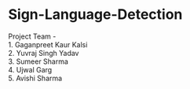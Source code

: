 # Sign-Language-Detection

Project Team -   
              1. Gaganpreet Kaur Kalsi        
              2. Yuvraj Singh Yadav  
              3. Sumeer Sharma  
              4. Ujwal Garg  
              5. Avishi Sharma
